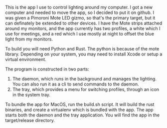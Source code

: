 This is the app I use to control lighting around my computer. I got a new computer and needed to move the app, so I decided to put it on github. 
I was given a Pimoroni Mote LED gizmo, so that's the primary target, but it can definately be extended to other devices. I have the Mote strips attached around my monitors, and the app currently has two profiles, a white which I use for meetings, and a red which I use mostly at night to offset the blue light from my monitors.

To build you will need Python and Rust. The python is because of the mote library. Depending on your system, you may need to install Xcode or setup a virtual environment. 

The program is constructed in two parts:
1. The daemon, which runs in the background and manages the lighting. You can also run it as a cli to send commands to the daemon.
2. The tray, which provides a menu for switching profiles, through an icon in the system tray.

To bundle the app for MacOS, run the build.sh script. It will build the rust binaries, and create a virtualenv which is bundled with the app. The app starts both the daemon and the tray application.
You will find the app in the target/release directory.
